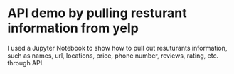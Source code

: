 # API demo by pulling resturant information from yelp
I used a Jupyter Notebook to show how to pull out resuturants information, such as names, url, locations, price, phone number, reviews, rating, etc. through API. 
